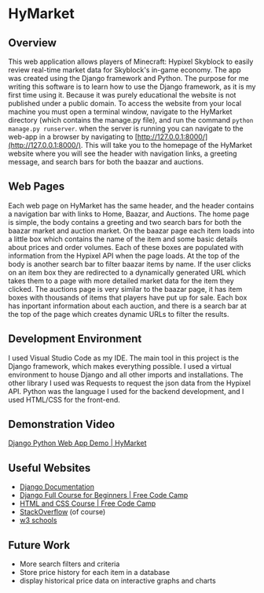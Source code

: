 # HyMarket
## Overview
This web application allows players of Minecraft: Hypixel Skyblock to easily review real-time market data for Skyblock's in-game economy. The app was created using the Django
framework and Python. The purpose for me writing this software is to learn how to use the Django framework, as it is my first time using it. Because it was purely educational
the website is not published under a public domain. To access the website from your local machine you must open a terminal window, navigate to the HyMarket directory (which 
contains the manage.py file), and run the command `python manage.py runserver`. when the server is running you can navigate to the web-app in a browser by navigating to 
[http://127.0.0.1:8000/](http://127.0.0.1:8000/). This will take you to the homepage of the HyMarket website where you will see the header with navigation links, a greeting 
message, and search bars for both the baazar and auctions.

## Web Pages

Each web page on HyMarket has the same header, and the header contains a navigation bar with links to Home, Baazar, and Auctions. The home page is simple, the body 
contains a greeting and two search bars for both the baazar market and auction market. On the baazar page each item loads into a little box which contains the name of the item
and some basic details about prices and order volumes. Each of these boxes are populated with information from the Hypixel API when the page loads. At the top of the body is
another search bar to filter baazar items by name. If the user clicks on an item box they are redirected to a dynamically generated URL which takes them to a page with more 
detailed market data for the item they clicked. The auctions page is very similar to the baazar page, it has item boxes with thousands of items that players have put up for
sale. Each box has inportant information about each auction, and there is a search bar at the top of the page which creates dynamic URLs to filter the results.

## Development Environment

I used Visual Studio Code as my IDE. The main tool in this project is the Django framework, which makes everything possible. I used a virtual environment to house Django and 
all other imports and installations. The other library I used was Requests to request the json data from the Hypixel API. Python was the language I used for the backend 
development, and I used HTML/CSS for the front-end.

## Demonstration Video
[Django Python Web App Demo | HyMarket](https://youtu.be/RKL6S4uGJZ8)

## Useful Websites

* [Django Documentation](https://docs.djangoproject.com/)
* [Django Full Course for Beginners | Free Code Camp](https://www.freecodecamp.org/news/python-django-course/)
* [HTML and CSS Course | Free Code Camp](https://www.freecodecamp.org/news/html-and-css-course/)
* [StackOverflow](https://stackoverflow.com/) (of course)
* [w3 schools](https://www.w3schools.com/)

## Future Work

* More search filters and criteria
* Store price history for each item in a database
* display historical price data on interactive graphs and charts

